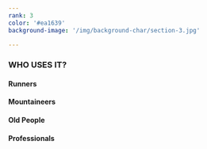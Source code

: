 ```yaml
---
rank: 3
color: '#ea1639'
background-image: '/img/background-char/section-3.jpg'

---
```


<h3>WHO USES IT?</h3>
<h4>Runners</h4>
<h4>Mountaineers</h4>
<h4>Old People</h4>
<h4>Professionals</h4>

